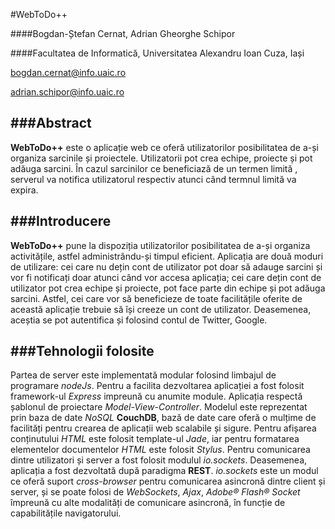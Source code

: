 #WebToDo++

 
####Bogdan-Ștefan Cernat, Adrian Gheorghe Schipor

####Facultatea de Informatică, Universitatea Alexandru Ioan Cuza, Iași


 
[bogdan.cernat@info.uaic.ro](bogdan.cernat@info.uaic.ro)

[adrian.schipor@info.uaic.ro](adrian.schipor@info.uaic.ro)
 
 
###Abstract
------------
 
 **WebToDo++** este o aplicație web ce oferă utilizatorilor posibilitatea de a-și organiza sarcinile și proiectele. Utilizatorii pot crea echipe, proiecte și pot adăuga sarcini. În cazul sarcinilor ce beneficiază de un termen limită , serverul va notifica utilizatorul respectiv atunci când termnul limită va expira.
 
 

###Introducere
---------------
 **WebToDo++** pune la dispoziția utilizatorilor posibilitatea de a-și organiza activitățile, astfel administrându-și timpul eficient. Aplicația are două moduri de utilizare: cei care nu dețin cont de utilizator pot doar să adauge sarcini și vor fi notificați doar atunci când vor accesa aplicația; cei care dețin cont de utilizator pot crea echipe și proiecte, pot face parte din echipe și pot adăuga sarcini. Astfel, cei care vor să beneficieze de toate facilitățile oferite de această aplicație trebuie să își creeze un cont de utilizator. Deasemenea, aceștia se pot autentifica și folosind contul de Twitter, Google.
 

###Tehnologii folosite
-----------------------

 Partea de server este implementată modular folosind limbajul de programare *nodeJs*. Pentru a facilita dezvoltarea aplicației a fost folosit framework-ul *Express* impreună cu anumite module. Aplicația respectă șablonul de proiectare *Model-View-Controller*. Modelul este reprezentat prin baza de date *NoSQL* **CouchDB**, bază de date care oferă o mulțime de facilități pentru crearea de aplicații web scalabile și sigure. Pentru afișarea conținutului *HTML* este folosit template-ul *Jade*, iar pentru formatarea elementelor documentelor *HTML* este folosit *Stylus*. Pentru comunicarea dintre utilizatori și server a fost folosit modulul *io.sockets*. Deasemenea, aplicația a fost dezvoltată după paradigma **REST**. *io.sockets* este un modul ce oferă suport *cross-browser* pentru comunicarea asincronă dintre client și server, și se poate folosi de *WebSockets*, *Ajax*, *Adobe® Flash® Socket* împreună cu alte modalități de comunicare asincronă, în funcție de capabilitățile navigatorului.